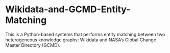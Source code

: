 # Wikidata-and-GCMD-Entity-Matching
This is a Python-based systems that performs entity matching between two heterogeneous knowledge graphs: Wikidata and NASA’s Global Change Master Directory (GCMD).
